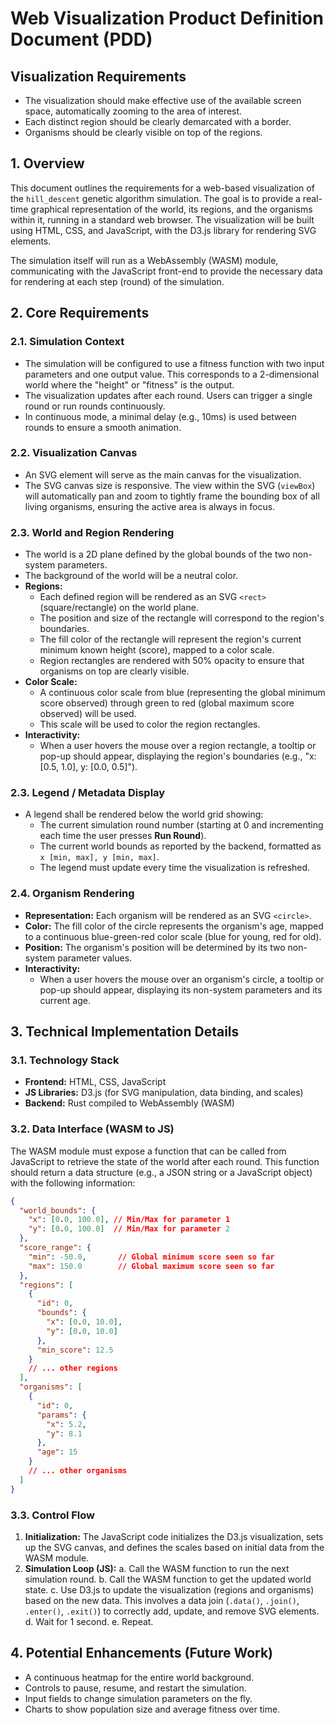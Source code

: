 # Web Visualization Product Definition Document (PDD)

## Visualization Requirements

- The visualization should make effective use of the available screen space, automatically zooming to the area of interest.
- Each distinct region should be clearly demarcated with a border.
- Organisms should be clearly visible on top of the regions.

## 1. Overview

This document outlines the requirements for a web-based visualization of the `hill_descent` genetic algorithm simulation. The goal is to provide a real-time graphical representation of the world, its regions, and the organisms within it, running in a standard web browser. The visualization will be built using HTML, CSS, and JavaScript, with the D3.js library for rendering SVG elements.

The simulation itself will run as a WebAssembly (WASM) module, communicating with the JavaScript front-end to provide the necessary data for rendering at each step (round) of the simulation.

## 2. Core Requirements

### 2.1. Simulation Context

*   The simulation will be configured to use a fitness function with two input parameters and one output value. This corresponds to a 2-dimensional world where the "height" or "fitness" is the output.
*   The visualization updates after each round. Users can trigger a single round or run rounds continuously.
*   In continuous mode, a minimal delay (e.g., 10ms) is used between rounds to ensure a smooth animation.

### 2.2. Visualization Canvas

*   An SVG element will serve as the main canvas for the visualization.
*   The SVG canvas size is responsive. The view within the SVG (`viewBox`) will automatically pan and zoom to tightly frame the bounding box of all living organisms, ensuring the active area is always in focus.

### 2.3. World and Region Rendering

*   The world is a 2D plane defined by the global bounds of the two non-system parameters.
*   The background of the world will be a neutral color.
*   **Regions:**
    *   Each defined region will be rendered as an SVG `<rect>` (square/rectangle) on the world plane.
    *   The position and size of the rectangle will correspond to the region's boundaries.
    *   The fill color of the rectangle will represent the region's current minimum known height (score), mapped to a color scale.
    *   Region rectangles are rendered with 50% opacity to ensure that organisms on top are clearly visible.
*   **Color Scale:**
    *   A continuous color scale from blue (representing the global minimum score observed) through green to red (global maximum score observed) will be used.
    *   This scale will be used to color the region rectangles.
*   **Interactivity:**
    *   When a user hovers the mouse over a region rectangle, a tooltip or pop-up should appear, displaying the region's boundaries (e.g., "x: [0.5, 1.0], y: [0.0, 0.5]").

### 2.3. Legend / Metadata Display

*   A legend shall be rendered below the world grid showing:
    *   The current simulation round number (starting at 0 and incrementing each time the user presses **Run Round**).
    *   The current world bounds as reported by the backend, formatted as `x [min, max], y [min, max]`.
    *   The legend must update every time the visualization is refreshed.

### 2.4. Organism Rendering

*   **Representation:** Each organism will be rendered as an SVG `<circle>`.
*   **Color:** The fill color of the circle represents the organism's age, mapped to a continuous blue-green-red color scale (blue for young, red for old).
*   **Position:** The organism's position will be determined by its two non-system parameter values.
*   **Interactivity:**
    *   When a user hovers the mouse over an organism's circle, a tooltip or pop-up should appear, displaying its non-system parameters and its current age.

## 3. Technical Implementation Details

### 3.1. Technology Stack

*   **Frontend:** HTML, CSS, JavaScript
*   **JS Libraries:** D3.js (for SVG manipulation, data binding, and scales)
*   **Backend:** Rust compiled to WebAssembly (WASM)

### 3.2. Data Interface (WASM to JS)

The WASM module must expose a function that can be called from JavaScript to retrieve the state of the world after each round. This function should return a data structure (e.g., a JSON string or a JavaScript object) with the following information:

```json
{
  "world_bounds": {
    "x": [0.0, 100.0], // Min/Max for parameter 1
    "y": [0.0, 100.0]  // Min/Max for parameter 2
  },
  "score_range": {
    "min": -50.0,       // Global minimum score seen so far
    "max": 150.0        // Global maximum score seen so far
  },
  "regions": [
    {
      "id": 0,
      "bounds": {
        "x": [0.0, 10.0],
        "y": [0.0, 10.0]
      },
      "min_score": 12.5
    }
    // ... other regions
  ],
  "organisms": [
    {
      "id": 0,
      "params": {
        "x": 5.2,
        "y": 8.1
      },
      "age": 15
    }
    // ... other organisms
  ]
}
```

### 3.3. Control Flow

1.  **Initialization:** The JavaScript code initializes the D3.js visualization, sets up the SVG canvas, and defines the scales based on initial data from the WASM module.
2.  **Simulation Loop (JS):**
    a. Call the WASM function to run the next simulation round.
    b. Call the WASM function to get the updated world state.
    c. Use D3.js to update the visualization (regions and organisms) based on the new data. This involves a data join (`.data()`, `.join()`, `.enter()`, `.exit()`) to correctly add, update, and remove SVG elements.
    d. Wait for 1 second.
    e. Repeat.

## 4. Potential Enhancements (Future Work)

*   A continuous heatmap for the entire world background.
*   Controls to pause, resume, and restart the simulation.
*   Input fields to change simulation parameters on the fly.
*   Charts to show population size and average fitness over time.
